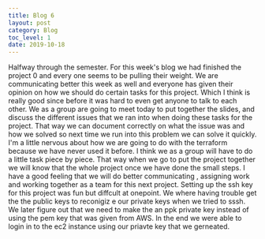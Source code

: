 ```yaml
---
title: Blog 6
layout: post
category: Blog
toc_level: 1
date: 2019-10-18
---
```


Halfway through the semester. For this week's blog we had finished the project 0 and every one seems to be pulling their weight. We are communicating better this week as well and everyone  has given their opinion on how we should do certain tasks for this project. Which I think is really good since before it was hard to even get  anyone to talk to each other. We as a group are going to meet today to put together the slides, and discuss the different issues that we ran into when doing these tasks for the project. That way we can document correctly on what the issue was and how we  solved so next time we run into this problem we can solve it quickly. I'm a little nervous about how we are going to do with the terraform because we have never used it before. I think we as a group will have to do a little task piece by piece. That way when we go to put the project together we will know that the whole project once we have done the small steps. I have a good feeling that we will do better communicating , assigning work and working together as a team for this next project. Setting up the ssh key for this project was fun but diffcult at  onepoint. We where having trouble  get the the public keys to reconigiz e our private keys when we tried to sssh. We later figure out that we need to make the an ppk private key instead of using the pem key that was given from AWS. In the end we were able to login in to the ec2 instance using our priavte key that  we gerneated.
